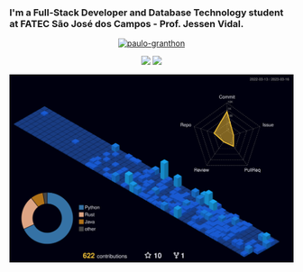 ### I'm a Full-Stack Developer and Database Technology student at FATEC São José dos Campos - Prof. Jessen Vidal.

<p align="center"> 
<a href="https://github.com/ryo-ma/github-profile-trophy"><img src="https://github-profile-trophy.vercel.app/?username=paulo-granthon" alt="paulo-granthon" /></a>
</p>

<!-- <a href="https://github.com/paulo-granthon"> -->
<div align="center">

<img height="180em" src="https://github-readme-stats-git-masterrstaa-rickstaa.vercel.app/api?username=paulo-granthon&show_icons=true&count_private=true&theme=github_dark" />
<img height="180em" src="https://github-readme-stats-git-masterrstaa-rickstaa.vercel.app/api/top-langs/?username=paulo-granthon&layout=compact&langs_count=10&count_private=true&theme=github_dark" />  

<div align="center">

<!-- </a> -->

<!--   profile-green-animate -->
![](./profile-3d-contrib/profile-night-view.svg)
